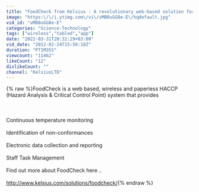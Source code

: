 ```yaml
---
title: "FoodCheck from Kelsius : A revolutionary web-based solution for complete food safety control.HD"
image: "https:\/\/i.ytimg.com\/vi\/vMB8uGG8e-E\/hqdefault.jpg"
vid_id: "vMB8uGG8e-E"
categories: "Science-Technology"
tags: ["wireless","tabled","app"]
date: "2022-03-31T20:32:29+03:00"
vid_date: "2012-02-24T15:56:18Z"
duration: "PT1M35S"
viewcount: "11462"
likeCount: "12"
dislikeCount: ""
channel: "KelsiusLTD"
---
```

{% raw %}FoodCheck is a web based, wireless and paperless HACCP (Hazard Analysis &amp; Critical Control Point) system that provides<br /><br /><br /><br />Continuous temperature monitoring<br /><br />Identification of non-conformances<br /><br />Electronic data collection and reporting<br /><br />Staff Task Management<br /><br />Find out more about FoodCheck here ..<br /><br /><a rel="nofollow" target="blank" href="http://www.kelsius.com/solutions/foodcheck/">http://www.kelsius.com/solutions/foodcheck/</a>{% endraw %}
